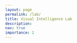 ```yaml
---
layout: page
permalink: /lab/
title: Visual Intelligence Lab
description: 
nav: true
importance: 2
---
```

